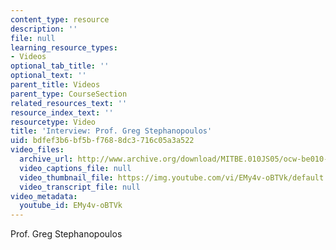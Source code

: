 ```yaml
---
content_type: resource
description: ''
file: null
learning_resource_types:
- Videos
optional_tab_title: ''
optional_text: ''
parent_title: Videos
parent_type: CourseSection
related_resources_text: ''
resource_index_text: ''
resourcetype: Video
title: 'Interview: Prof. Greg Stephanopoulos'
uid: bdfef3b6-bf5b-f768-8dc3-716c05a3a522
video_files:
  archive_url: http://www.archive.org/download/MITBE.010JS05/ocw-be010-Stephanopoulos-220k.mp4
  video_captions_file: null
  video_thumbnail_file: https://img.youtube.com/vi/EMy4v-oBTVk/default.jpg
  video_transcript_file: null
video_metadata:
  youtube_id: EMy4v-oBTVk
---
```


Prof. Greg Stephanopoulos
